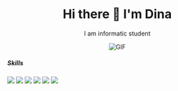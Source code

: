 <h1 align='center'>
  Hi there 👋 I'm Dina
</h1>

<p align='center'>
  I am informatic student
</p>

<div align='center'>
  <img src='https://media.giphy.com/media/v1.Y2lkPTc5MGI3NjExNGx2c3owM2pzbm1yMzhlaHAzMHJya2tyczVlaG8ybTdsbm1ldmFreSZlcD12MV9naWZzX3NlYXJjaCZjdD1n/eHQ5BsgBIBIGI/giphy.gif' alt='GIF'/>
</div>

<!--
**dinafitrirachmayanti/dinafitrirachmayanti** is a ✨ _special_ ✨ repository because its `README.md` (this file) appears on your GitHub profile.

Here are some ideas to get you started:

- 🔭 I’m currently working on ...
- 🌱 I’m currently learning ...
- 👯 I’m looking to collaborate on ...
- 🤔 I’m looking for help with ...
- 💬 Ask me about ...
- 📫 How to reach me: ...
- 😄 Pronouns: ...
- ⚡ Fun fact: ...
-->

##### Skills
<img src="https://img.shields.io/badge/ChatGPT-74aa9c?style=for-the-badge&logo=openai&logoColor=white" />
<img src="https://img.shields.io/badge/ChatGPT-74aa9c?style=for-the-badge&logo=openai&logoColor=white" />
<img src="https://img.shields.io/badge/ChatGPT-74aa9c?style=for-the-badge&logo=openai&logoColor=white" />
<img src="https://img.shields.io/badge/ChatGPT-74aa9c?style=for-the-badge&logo=openai&logoColor=white" />
<img src="https://img.shields.io/badge/ChatGPT-74aa9c?style=for-the-badge&logo=openai&logoColor=white" />
<img src="https://img.shields.io/badge/ChatGPT-74aa9c?style=for-the-badge&logo=openai&logoColor=white" />

